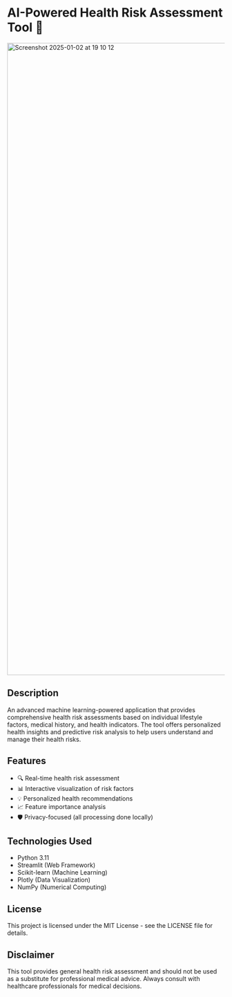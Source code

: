 # AI-Powered Health Risk Assessment Tool 🏥 
<img width="1463" alt="Screenshot 2025-01-02 at 19 10 12" src="https://github.com/user-attachments/assets/b83dddb4-60f4-439d-8469-f1adc7030093" />

## Description
An advanced machine learning-powered application that provides comprehensive health risk assessments based on individual lifestyle factors, medical history, and health indicators. The tool offers personalized health insights and predictive risk analysis to help users understand and manage their health risks.
## Features
- 🔍 Real-time health risk assessment
- 📊 Interactive visualization of risk factors
- 💡 Personalized health recommendations
- 📈 Feature importance analysis
- 🛡️ Privacy-focused (all processing done locally)
## Technologies Used
- Python 3.11
- Streamlit (Web Framework)
- Scikit-learn (Machine Learning)
- Plotly (Data Visualization)
- NumPy (Numerical Computing)
## License
This project is licensed under the MIT License - see the LICENSE file for details.
## Disclaimer
This tool provides general health risk assessment and should not be used as a substitute for professional medical advice. Always consult with healthcare professionals for medical decisions.
